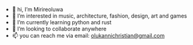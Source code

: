 - 👋 hi, I’m Mirireoluwa
- 👀 I’m interested in music, architecture, fashion, design, art and games
- 🌱 I’m currently learning python and rust
- 💞️ I’m looking to collaborate anywhere
- 📫 you can reach me via email: olukannichristian@gmail.com

<!---
mothesaintt/mothesaintt is a ✨ special ✨ repository because its `README.md` (this file) appears on your GitHub profile.
You can click the Preview link to take a look at your changes.
--->
